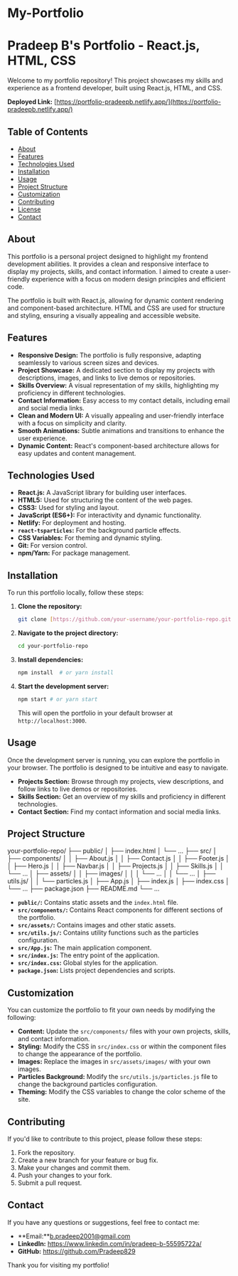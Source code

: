 # My-Portfolio

# Pradeep B's Portfolio - React.js, HTML, CSS

Welcome to my portfolio repository! This project showcases my skills and experience as a frontend developer, built using React.js, HTML, and CSS.

**Deployed Link:** [https://portfolio-pradeepb.netlify.app/](https://portfolio-pradeepb.netlify.app/)

## Table of Contents

-   [About](#about)
-   [Features](#features)
-   [Technologies Used](#technologies-used)
-   [Installation](#installation)
-   [Usage](#usage)
-   [Project Structure](#project-structure)
-   [Customization](#customization)
-   [Contributing](#contributing)
-   [License](#license)
-   [Contact](#contact)

## About

This portfolio is a personal project designed to highlight my frontend development abilities. It provides a clean and responsive interface to display my projects, skills, and contact information. I aimed to create a user-friendly experience with a focus on modern design principles and efficient code.

The portfolio is built with React.js, allowing for dynamic content rendering and component-based architecture. HTML and CSS are used for structure and styling, ensuring a visually appealing and accessible website.

## Features

-   **Responsive Design:** The portfolio is fully responsive, adapting seamlessly to various screen sizes and devices.
-   **Project Showcase:** A dedicated section to display my projects with descriptions, images, and links to live demos or repositories.
-   **Skills Overview:** A visual representation of my skills, highlighting my proficiency in different technologies.
-   **Contact Information:** Easy access to my contact details, including email and social media links.
-   **Clean and Modern UI:** A visually appealing and user-friendly interface with a focus on simplicity and clarity.
-   **Smooth Animations:** Subtle animations and transitions to enhance the user experience.
-   **Dynamic Content:** React's component-based architecture allows for easy updates and content management.

## Technologies Used

-   **React.js:** A JavaScript library for building user interfaces.
-   **HTML5:** Used for structuring the content of the web pages.
-   **CSS3:** Used for styling and layout.
-   **JavaScript (ES6+):** For interactivity and dynamic functionality.
-   **Netlify:** For deployment and hosting.
-   **`react-tsparticles`:** For the background particle effects.
-   **CSS Variables:** For theming and dynamic styling.
-   **Git:** For version control.
-   **npm/Yarn:** For package management.

## Installation

To run this portfolio locally, follow these steps:

1.  **Clone the repository:**

    ```bash
    git clone [https://github.com/your-username/your-portfolio-repo.git](https://www.google.com/search?q=https://github.com/your-username/your-portfolio-repo.git)
    ```

2.  **Navigate to the project directory:**

    ```bash
    cd your-portfolio-repo
    ```

3.  **Install dependencies:**

    ```bash
    npm install  # or yarn install
    ```

4.  **Start the development server:**

    ```bash
    npm start # or yarn start
    ```

    This will open the portfolio in your default browser at `http://localhost:3000`.

## Usage

Once the development server is running, you can explore the portfolio in your browser. The portfolio is designed to be intuitive and easy to navigate.

-   **Projects Section:** Browse through my projects, view descriptions, and follow links to live demos or repositories.
-   **Skills Section:** Get an overview of my skills and proficiency in different technologies.
-   **Contact Section:** Find my contact information and social media links.

## Project Structure

your-portfolio-repo/
├── public/
│   ├── index.html
│   └── ...
├── src/
│   ├── components/
│   │   ├── About.js
│   │   ├── Contact.js
│   │   ├── Footer.js
│   │   ├── Hero.js
│   │   ├── Navbar.js
│   │   ├── Projects.js
│   │   ├── Skills.js
│   │   └── ...
│   ├── assets/
│   │   ├── images/
│   │   │   └── ...
│   │   └── ...
│   ├── utils.js/
│   │   └── particles.js
│   ├── App.js
│   ├── index.js
│   ├── index.css
│   └── ...
├── package.json
├── README.md
└── ...


-   **`public/`:** Contains static assets and the `index.html` file.
-   **`src/components/`:** Contains React components for different sections of the portfolio.
-   **`src/assets/`:** Contains images and other static assets.
-   **`src/utils.js/`:** Contains utility functions such as the particles configuration.
-   **`src/App.js`:** The main application component.
-   **`src/index.js`:** The entry point of the application.
-   **`src/index.css`:** Global styles for the application.
-   **`package.json`:** Lists project dependencies and scripts.

## Customization

You can customize the portfolio to fit your own needs by modifying the following:

-   **Content:** Update the `src/components/` files with your own projects, skills, and contact information.
-   **Styling:** Modify the CSS in `src/index.css` or within the component files to change the appearance of the portfolio.
-   **Images:** Replace the images in `src/assets/images/` with your own images.
-   **Particles Background:** Modify the `src/utils.js/particles.js` file to change the background particles configuration.
-   **Theming:** Modify the CSS variables to change the color scheme of the site.

## Contributing

If you'd like to contribute to this project, please follow these steps:

1.  Fork the repository.
2.  Create a new branch for your feature or bug fix.
3.  Make your changes and commit them.
4.  Push your changes to your fork.
5.  Submit a pull request.

## Contact

If you have any questions or suggestions, feel free to contact me:

-   **Email:**b.pradeep2001@gmail.com
-   **LinkedIn:** https://www.linkedin.com/in/pradeep-b-55595722a/
-   **GitHub:** https://github.com/Pradeep829

Thank you for visiting my portfolio!

